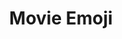 ---
title: Movie Emoji
tags: ['Angular', 'MovieDB API', 'API Pagination']
image: 'project2.png'
link: 'https://vinguyen3747.github.io/moviemoji/'
---